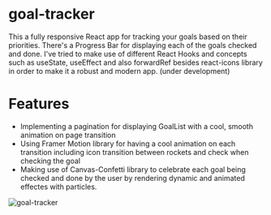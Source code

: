 # goal-tracker

This a fully responsive React app for tracking your goals based on their priorities. There's a Progress Bar for displaying each of the goals checked and done.
I've tried to make use of different React Hooks and concepts such as useState, useEffect and also forwardRef besides react-icons library in order to make it a robust and modern app. (under development)

# Features

- Implementing a pagination for displaying GoalList with a cool, smooth animation on page transition
- Using Framer Motion library for having a cool animation on each transition including icon transition between rockets and check when checking the goal
- Making use of Canvas-Confetti library to celebrate each goal being checked and done by the user by rendering dynamic and animated effectes with particles.

![goal-tracker](https://github.com/user-attachments/assets/d9ca15b0-fec4-471d-98d8-bab89c72724d)
